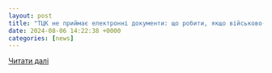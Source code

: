 ```yaml
---
layout: post
title: "ТЦК не приймає електронні документи: що робити, якщо військово-облікові документи відмовляються розглядати"
date: 2024-08-06 14:22:38 +0000
categories: [news]
---
```


[Читати далі](https://www.5692.com.ua/news/3814305/tck-ne-prijmae-elektronni-dokumenti-so-robiti-akso-vijskovo-oblikovi-dokumenti-vidmovlautsa-rozgladati)

